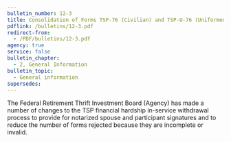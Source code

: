 ```yaml
---
bulletin_number: 12-3
title: Consolidation of Forms TSP-76 (Civilian) and TSP-U-76 (Uniformed Services), and changes to TSP Financial Hardship In-Service Withdrawal Processing
pdflink: /bulletins/12-3.pdf
redirect-from:
  - /PDF/bulletins/12-3.pdf
agency: true
service: false
bulletin_chapter:
  - 2, General Information
bulletin_topic:
  - General information
supersedes:
---
```


The Federal Retirement Thrift Investment Board (Agency) has made a number of changes to the TSP financial hardship in-service withdrawal process to provide for notarized spouse and participant signatures and to reduce the number of forms rejected because they are incomplete or invalid.

